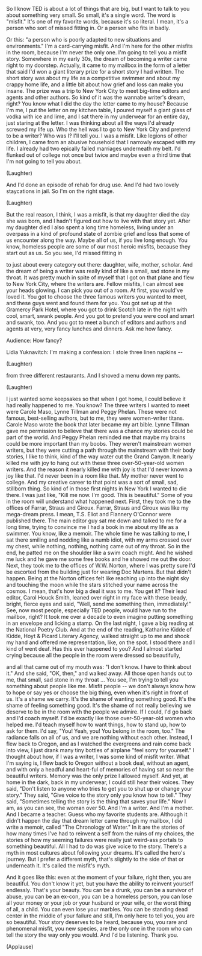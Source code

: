 
So I know TED is about a lot
of things that are big,
but I want to talk to you
about something very small.
So small, it&#39;s a single word.
The word is &quot;misfit.&quot;
It&#39;s one of my favorite words,
because it&#39;s so literal.
I mean, it&#39;s a person
who sort of missed fitting in.
Or a person who fits in badly.

Or this: &quot;a person who is poorly adapted
to new situations and environments.&quot;
I&#39;m a card-carrying misfit.
And I&#39;m here for the other
misfits in the room,
because I&#39;m never the only one.
I&#39;m going to tell you a misfit story.
Somewhere in my early 30s,
the dream of becoming a writer
came right to my doorstep.
Actually, it came to my mailbox
in the form of a letter that said
I&#39;d won a giant literary prize
for a short story I had written.
The short story was about my life
as a competitive swimmer
and about my crappy home life,
and a little bit about how grief
and loss can make you insane.
The prize was a trip to New York City
to meet big-time editors and agents
and other authors.
So kind of it was the wannabe
writer&#39;s dream, right?
You know what I did the day
the letter came to my house?
Because I&#39;m me,
I put the letter on my kitchen table,
I poured myself a giant glass of vodka
with ice and lime,
and I sat there in my underwear
for an entire day,
just staring at the letter.
I was thinking about all the ways
I&#39;d already screwed my life up.
Who the hell was I to go to New York City
and pretend to be a writer?
Who was I?
I&#39;ll tell you.
I was a misfit.
Like legions of other children,
I came from an abusive household
that I narrowly escaped with my life.
I already had two epically
failed marriages underneath my belt.
I&#39;d flunked out of college
not once but twice
and maybe even a third time
that I&#39;m not going to tell you about.

(Laughter)

And I&#39;d done an episode
of rehab for drug use.
And I&#39;d had two lovely
staycations in jail.
So I&#39;m on the right stage.

(Laughter)

But the real reason,
I think, I was a misfit,
is that my daughter died
the day she was born,
and I hadn&#39;t figured out
how to live with that story yet.
After my daughter died
I also spent a long time homeless,
living under an overpass
in a kind of profound state
of zombie grief and loss
that some of us encounter along the way.
Maybe all of us, if you live long enough.
You know, homeless people
are some of our most heroic misfits,
because they start out as us.
So you see, I&#39;d missed fitting in

to just about every category out there:
daughter, wife, mother, scholar.
And the dream of being a writer
was really kind of like a small,
sad stone in my throat.
It was pretty much in spite of myself
that I got on that plane
and flew to New York City,
where the writers are.
Fellow misfits, I can almost
see your heads glowing.
I can pick you out of a room.
At first, you would&#39;ve loved it.
You got to choose the three
famous writers you wanted to meet,
and these guys went
and found them for you.
You got set up at the Gramercy Park Hotel,
where you got to drink Scotch
late in the night
with cool, smart, swank people.
And you got to pretend you were cool
and smart and swank, too.
And you got to meet a bunch
of editors and authors and agents
at very, very fancy lunches and dinners.
Ask me how fancy.

Audience: How fancy?

Lidia Yuknavitch: I&#39;m making a confession:
I stole three linen napkins --

(Laughter)

from three different restaurants.
And I shoved a menu down my pants.

(Laughter)

I just wanted some keepsakes
so that when I got home,
I could believe it had really
happened to me.
You know?
The three writers I wanted to meet
were Carole Maso, Lynne Tillman
and Peggy Phelan.
These were not famous,
best-selling authors,
but to me, they were women-writer titans.
Carole Maso wrote the book
that later became my art bible.
Lynne Tillman gave me
permission to believe
that there was a chance
my stories could be part of the world.
And Peggy Phelan reminded me
that maybe my brains
could be more important than my boobs.
They weren&#39;t mainstream women writers,
but they were cutting a path
through the mainstream
with their body stories,
I like to think, kind of the way
water cut the Grand Canyon.
It nearly killed me with joy
to hang out with these three
over-50-year-old women writers.
And the reason it nearly
killed me with joy
is that I&#39;d never known a joy like that.
I&#39;d never been in a room like that.
My mother never went to college.
And my creative career to that point
was a sort of small, sad, stillborn thing.
So kind of in those first nights
in New York I wanted to die there.
I was just like, &quot;Kill me now.
I&#39;m good. This is beautiful.&quot;
Some of you in the room
will understand what happened next.
First, they took me to the offices
of Farrar, Straus and Giroux.
Farrar, Straus and Giroux
was like my mega-dream press.
I mean, T.S. Eliot and Flannery O&#39;Connor
were published there.
The main editor guy sat me down
and talked to me for a long time,
trying to convince me I had a book in me
about my life as a swimmer.
You know, like a memoir.
The whole time he was talking to me,
I sat there smiling and nodding
like a numb idiot,
with my arms crossed over my chest,
while nothing, nothing, nothing
came out of my throat.
So in the end, he patted me
on the shoulder
like a swim coach might.
And he wished me luck
and he gave me some free books
and he showed me out the door.
Next, they took me
to the offices of W.W. Norton,
where I was pretty sure
I&#39;d be escorted from the building
just for wearing Doc Martens.
But that didn&#39;t happen.
Being at the Norton offices
felt like reaching up into the night sky
and touching the moon
while the stars stitched your name
across the cosmos.
I mean, that&#39;s how big
a deal it was to me.
You get it?
Their lead editor, Carol Houck Smith,
leaned over right in my face
with these beady, bright, fierce eyes
and said, &quot;Well, send me
something then, immediately!&quot;
See, now most people,
especially TED people,
would have run to the mailbox, right?
It took me over a decade to even imagine
putting something in an envelope
and licking a stamp.
On the last night,
I gave a big reading
at the National Poetry Club.
And at the end of the reading,
Katharine Kidde of Kidde,
Hoyt &amp; Picard Literary Agency,
walked straight up to me and shook my hand
and offered me representation,
like, on the spot.
I stood there and I kind of went deaf.
Has this ever happened to you?
And I almost started crying
because all the people in the room
were dressed so beautifully,

and all that came out of my mouth was:
&quot;I don&#39;t know. I have to think about it.&quot;
And she said, &quot;OK, then,&quot; and walked away.
All those open hands out to me,
that small, sad stone in my throat ...
You see, I&#39;m trying to tell you something
about people like me.
Misfit people -- we don&#39;t always know
how to hope or say yes
or choose the big thing,
even when it&#39;s right in front of us.
It&#39;s a shame we carry.
It&#39;s the shame of wanting something good.
It&#39;s the shame of feeling something good.
It&#39;s the shame of not really believing
we deserve to be in the room
with the people we admire.
If I could, I&#39;d go back
and I&#39;d coach myself.
I&#39;d be exactly like those
over-50-year-old women who helped me.
I&#39;d teach myself how to want things,
how to stand up, how to ask for them.
I&#39;d say, &quot;You! Yeah, you!
You belong in the room, too.&quot;
The radiance falls on all of us,
and we are nothing without each other.
Instead, I flew back to Oregon,
and as I watched the evergreens
and rain come back into view,
I just drank many tiny bottles
of airplane &quot;feel sorry for yourself.&quot;
I thought about how, if I was a writer,
I was some kind of misfit writer.
What I&#39;m saying is,
I flew back to Oregon without a book deal,
without an agent,
and with only a headful
and heart-ful of memories
of having sat so near
the beautiful writers.
Memory was the only prize
I allowed myself.
And yet, at home in the dark,
back in my underwear,
I could still hear their voices.
They said, &quot;Don&#39;t listen to anyone
who tries to get you to shut up
or change your story.&quot;
They said, &quot;Give voice to the story
only you know how to tell.&quot;
They said, &quot;Sometimes telling the story
is the thing that saves your life.&quot;
Now I am, as you can see,
the woman over 50.
And I&#39;m a writer.
And I&#39;m a mother.
And I became a teacher.
Guess who my favorite students are.
Although it didn&#39;t happen the day
that dream letter came through my mailbox,
I did write a memoir,
called &quot;The Chronology of Water.&quot;
In it are the stories of how many times
I&#39;ve had to reinvent a self
from the ruins of my choices,
the stories of how my seeming failures
were really just weird-ass portals
to something beautiful.
All I had to do
was give voice to the story.
There&#39;s a myth in most cultures
about following your dreams.
It&#39;s called the hero&#39;s journey.
But I prefer a different myth,
that&#39;s slightly to the side of that
or underneath it.
It&#39;s called the misfit&#39;s myth.

And it goes like this:
even at the moment of your failure,
right then, you are beautiful.
You don&#39;t know it yet,
but you have the ability
to reinvent yourself
endlessly.
That&#39;s your beauty.
You can be a drunk,
you can be a survivor of abuse,
you can be an ex-con,
you can be a homeless person,
you can lose all your money
or your job or your husband
or your wife, or the worst thing of all,
a child.
You can even lose your marbles.
You can be standing dead center
in the middle of your failure
and still, I&#39;m only here to tell you,
you are so beautiful.
Your story deserves to be heard,
because you, you rare
and phenomenal misfit,
you new species,
are the only one in the room
who can tell the story
the way only you would.
And I&#39;d be listening.
Thank you.

(Applause)

